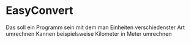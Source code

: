 # EasyConvert
Das  soll ein Programm sein mit dem man Einheiten verschiedenster Art umrechnen Kannen beispielsweise Kilometer in Meter umrechnen
